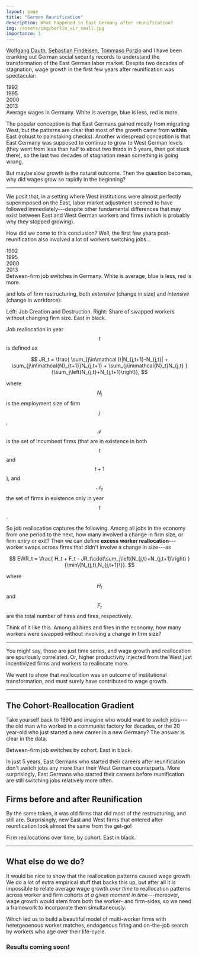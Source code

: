```yaml
---
layout: page
title: "German Reunification"
description: What happened in East Germany after reunification?
img: /assets/img/berlin_vir_small.jpg
importance: 1
---
```


[Wolfgang Dauth](https://sites.google.com/site/dauthecon/), [Sebastian Findeisen](https://sebastian-findeisen.com/), [Tommaso Porzio](https://sites.google.com/view/tommaso-porzio/home) and I have been cranking out German social security records to understand the transformation of the East German labor market. Despite two decades of stagnation, wage growth in the first few years after reunification was spectacular:

<div class="row">
    <div class="col-sm-3 mt-3 mt-md-0">
        <img class="img-fluid rounded z-depth-1" src="{{ '/assets/img/germany/wage1992.png' | relative_url }}" alt="" title="German Wages 1992" />
        <figcaption class="figure-caption text-center">1992</figcaption>
    </div>
    <div class="col-sm-3 mt-3 mt-md-0">
        <img class="img-fluid rounded z-depth-1" src="{{ '/assets/img/germany/wage1995.png' | relative_url }}" alt="" title="German Wages 1995"/>
        <figcaption class="figure-caption text-center">1995</figcaption>
    </div>
    <div class="col-sm-3 mt-3 mt-md-0">
        <img class="img-fluid rounded z-depth-1" src="{{ '/assets/img/germany/wage2000.png' | relative_url }}" alt="" title="German Wages 2000"/>
        <figcaption class="figure-caption text-center">2000</figcaption>
    </div>
    <div class="col-sm-3 mt-3 mt-md-0">
        <img class="img-fluid rounded z-depth-1" src="{{ '/assets/img/germany/wage2013.png' | relative_url }}" alt="" title="German Wages 2013"/>
        <figcaption class="figure-caption text-center">2013</figcaption>
    </div>
</div>
<div class="caption">
    Average wages in Germany. White is average, blue is less, red is more.
</div>

The popular conception is that East Germans gained mostly from migrating West, but the patterns are clear that most of the growth came from **within** East (robust to painstaking checks). Another widespread conception is that East Germany was supposed to continue to grow to West German levels (they went from less than half to about two thirds in 5 years, then got stuck there), so the last two decades of stagnation mean something is going wrong.

But maybe slow growth is the natural outcome. Then the question becomes, why did wages grow so rapidly in the beginning?

<hr>

We posit that, in a setting where West institutions were almost perfectly superimposed on the East, labor market adjustment seemed to have followed immediately---despite other fundamental differences that may exist between East and West German workers and firms (which is probably why they stopped growing). 

How did we come to this conclusion? Well, the first few years post-reunification also involved a lot of workers switching jobs...

<div class="row">
    <div class="col-sm-3 mt-3 mt-md-0">
        <img class="img-fluid rounded z-depth-1" src="{{ '/assets/img/germany/move1992.png' | relative_url }}" alt="" title="Job-to-Job Switches 1992"/>
        <figcaption class="figure-caption text-center">1992</figcaption>
    </div>
    <div class="col-sm-3 mt-3 mt-md-0">
        <img class="img-fluid rounded z-depth-1" src="{{ '/assets/img/germany/move1995.png' | relative_url }}" alt="" title="Job-to-Job Switches 1995"/>
        <figcaption class="figure-caption text-center">1995</figcaption>
    </div>
    <div class="col-sm-3 mt-3 mt-md-0">
        <img class="img-fluid rounded z-depth-1" src="{{ '/assets/img/germany/move2000.png' | relative_url }}" alt="" title="Job-to-Job Switches 2000"/>
        <figcaption class="figure-caption text-center">2000</figcaption>
    </div>
    <div class="col-sm-3 mt-3 mt-md-0">
        <img class="img-fluid rounded z-depth-1" src="{{ '/assets/img/germany/move2013.png' | relative_url }}" alt="" title="Job-to-Job Switches 2013"/>
        <figcaption class="figure-caption text-center">2013</figcaption>
    </div>
</div>
<div class="caption">
    Between-firm job switches in Germany. White is average, blue is less, red is more.
</div>

and lots of firm restructuring, both *extensive* (change in size) and *intensive* (change in workforce):

<div class="row">
    <div class="col-sm mt-3 mt-md-0">
        <img class="img-fluid rounded z-depth-1" src="{{ '/assets/img/germany/jobrealloc.png' | relative_url }}" alt="" title="Job Reallocation"/>
    </div>
    <div class="col-sm mt-3 mt-md-0">
        <img class="img-fluid rounded z-depth-1" src="{{ '/assets/img/germany/exwrealloc.png' | relative_url }}" alt="" title="Excess Worker Reallocation"/>
    </div>
</div>
<div class="caption">
    Left: Job Creation and Destruction. Right: Share of swapped workers without changing firm size. East in black.
</div>

Job reallocation in year $$t$$ is defined as

$$
    JR_t = \frac{
    \sum_{j\in\mathcal I}|N_{j,t+1}-N_{j,t}|
     + \sum_{j\in\mathcal{N}_{t+1}}N_{j,t+1}
     + \sum_{j\in\mathcal{N}_t}N_{j,t}
     }
    {\sum_j\left(N_{j,t}+N_{j,t+1}\right)}, 
$$

where $$N_j$$ is the employment size of firm $$j$$, $$\mathcal{I}$$ is the set of incumbent firms (that are in existence in both $$t$$ and $$t+1$$), and $$\mathcal{N}_t$$ the set of firms in existence only in year $$t$$.

So job reallocation captures the following. Among all jobs in the economy from one period to the next, how many involved a change in firm size, or firm entry or exit? Then we can define **excess worker reallocation**---worker swaps across firms that didn't involve a change in size---as

$$
    EWR_t = \frac{
    H_t + F_t - JR_t\cdot\sum_j\left(N_{j,t}+N_{j,t+1}\right)
     }
    {\min\{N_{j,t},N_{j,t+1}\}}.
$$

where $$H_t$$ and $$F_t$$ are the total number of hires and fires, respectively.

Think of it like this. Among all hires and fires in the economy, how many workers were swapped without involving a change in firm size?

<hr>

You might say, those are just time series, and wage growth and reallocation are spuriously correlated. Or, higher productivity injected from the West just incentivized firms and workers to reallocate more.

We want to show that reallocation was an outcome of institutional transformation, and must surely have contributed to wage growth. 

<hr>

## The Cohort-Reallocation Gradient

Take yourself back to 1990 and imagine who would want to switch jobs---the old man who worked in a communist factory for decades, or the 20 year-old who just started a new career in a new Germany? The answer is clear in the data:

<div class="row">
    <div class="col-sm mt mt-md-0">
        <img class="img-fluid rounded z-depth-1" src="{{ '/assets/img/germany/wcohorts.png' | relative_url }}" alt="" title="Job-to-Job Switches by Cohort"/>
    </div>
</div>
<div class="caption">
    Between-firm job switches by cohort. East in black.
</div>

In just 5 years, East Germans who started their careers after reunification don't switch jobs any more than their West German counterparts. More surprisingly, East Germans who started their careers before reunification are still switching jobs relatively more often.

## Firms before and after Reunification

By the same token, it was old firms that did most of the restructuring, and still are. Surprisingly, new East and West firms that entered after reunification look almost the same from the get-go!

<div class="row">
    <div class="col-sm mt mt-md-0">
        <img class="img-fluid rounded z-depth-1" src="{{ '/assets/img/germany/fcohorts.png' | relative_url }}" alt="" title="Firm Restructuring by Cohort"/>
    </div>
</div>
<div class="caption">
    Firm reallocations over time, by cohort. East in black.
</div>

<hr>

## What else do we do?
It would be nice to show that the reallocation patterns caused wage growth. We do a lot of extra empirical stuff that backs this up, but after all it is impossible to relate average wage growth *over time* to reallocation patterns across worker and firm cohorts *at a given moment in time*---moreover, wage growth would stem from both the worker- and firm-sides, so we need a framework to incorporate them simultaneously. 

Which led us to build a beautiful model of multi-worker firms with hetergeoenous worker matches, endogenous firing and on-the-job search by workers who age over their life-cycle.

### Results coming soon!

<!--
Every project has a beautiful feature showcase page.
It's easy to include images in a flexible 3-column grid format.
Make your photos 1/3, 2/3, or full width.

<div class="row">
    <div class="col-sm mt-3 mt-md-0">
        <img class="img-fluid rounded z-depth-1" src="{{ '/assets/img/1.jpg' | relative_url }}" alt="" title="example image"/>
    </div>
    <div class="col-sm mt-3 mt-md-0">
        <img class="img-fluid rounded z-depth-1" src="{{ '/assets/img/3.jpg' | relative_url }}" alt="" title="example image"/>
    </div>
    <div class="col-sm mt-3 mt-md-0">
        <img class="img-fluid rounded z-depth-1" src="{{ '/assets/img/5.jpg' | relative_url }}" alt="" title="example image"/>
    </div>
</div>
<div class="caption">
    Caption photos easily. On the left, a road goes through a tunnel. Middle, leaves artistically fall in a hipster photoshoot. Right, in another hipster photoshoot, a lumberjack grasps a handful of pine needles.
</div>
<div class="row">
    <div class="col-sm mt-3 mt-md-0">
        <img class="img-fluid rounded z-depth-1" src="{{ '/assets/img/5.jpg' | relative_url }}" alt="" title="example image"/>
    </div>
</div>
<div class="caption">
    This image can also have a caption. It's like magic.
</div>

You can also put regular text between your rows of images.
Say you wanted to write a little bit about your project before you posted the rest of the images.
You describe how you toiled, sweated, *bled* for your project, and then... you reveal it's glory in the next row of images.


<div class="row justify-content-sm-center">
    <div class="col-sm-8 mt-3 mt-md-0">
        <img class="img-fluid rounded z-depth-1" src="{{ '/assets/img/6.jpg' | relative_url }}" alt="" title="example image"/>
    </div>
    <div class="col-sm-4 mt-3 mt-md-0">
        <img class="img-fluid rounded z-depth-1" src="{{ '/assets/img/11.jpg' | relative_url }}" alt="" title="example image"/>
    </div>
</div>
<div class="caption">
    You can also have artistically styled 2/3 + 1/3 images, like these.
</div>


The code is simple.
Just wrap your images with `<div class="col-sm">` and place them inside `<div class="row">` (read more about the <a href="https://getbootstrap.com/docs/4.4/layout/grid/" target="_blank">Bootstrap Grid</a> system).
To make images responsive, add `img-fluid` class to each; for rounded corners and shadows use `rounded` and `z-depth-1` classes.
Here's the code for the last row of images above:
-->